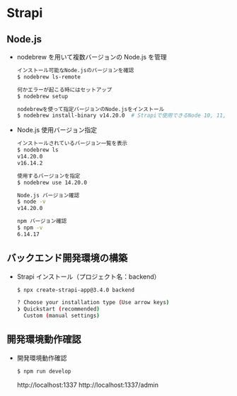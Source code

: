 # Strapi

## Node.js

- nodebrew を用いて複数バージョンの Node.js を管理

  ```sh
  インストール可能なNode.jsのバージョンを確認
  $ nodebrew ls-remote

  何かエラーが起こる時にはセットアップ
  $ nodebrew setup

  nodebrewを使って指定バージョンのNode.jsをインストール
  $ nodebrew install-binary v14.20.0  # Strapiで使用できるNode 10, 11, 12, 13, 14内の最新版
  ```

- Node.js 使用バージョン指定

  ```sh
  インストールされているバージョン一覧を表示
  $ nodebrew ls
  v14.20.0
  v16.14.2

  使用するバージョンを指定
  $ nodebrew use 14.20.0

  Node.js バージョン確認
  $ node -v
  v14.20.0

  npm バージョン確認
  $ npm -v
  6.14.17
  ```

## バックエンド開発環境の構築

- Strapi インストール（プロジェクト名：backend）

  ```sh
  $ npx create-strapi-app@3.4.0 backend

  ? Choose your installation type (Use arrow keys)
  ❯ Quickstart (recommended)
    Custom (manual settings)
  ```

## 開発環境動作確認

- 開発環境動作確認

  ```sh
  $ npm run develop
  ```

  http://localhost:1337
  http://localhost:1337/admin
